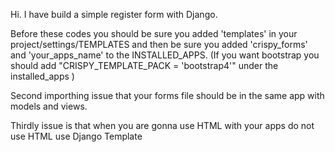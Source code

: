 Hi. I have build a simple register form with Django.

Before these codes you should be sure you added 'templates' in your project/settings/TEMPLATES and then be sure you added 'crispy_forms' and 'your_apps_name' to the INSTALLED_APPS. (If you want bootstrap you should add "CRISPY_TEMPLATE_PACK = 'bootstrap4'" under the installed_apps )

Second importhing issue that your forms file should be in the same app with models and views.

Thirdly issue is that when you are gonna use HTML with your apps do not use HTML use Django Template

